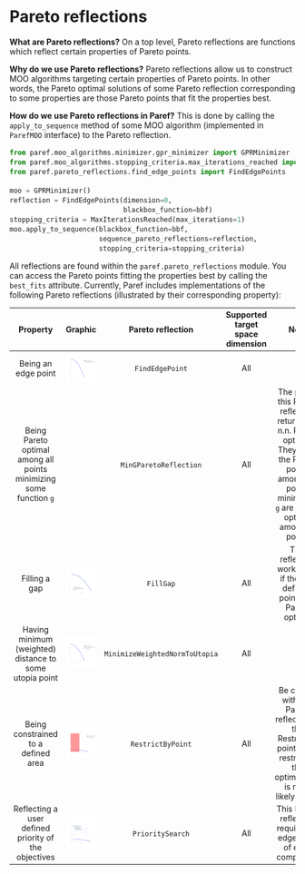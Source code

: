 # Pareto reflections

**What are Pareto reflections?**
On a top level, Pareto reflections are functions which reflect certain properties of Pareto points.

**Why do we use Pareto reflections?**
Pareto reflections allow us to construct MOO algorithms targeting certain properties of Pareto points.
In other words, the Pareto optimal solutions of some Pareto reflection corresponding to some properties are
those Pareto points that fit the properties best.

**How do we use Pareto reflections in Paref?**
This is done by calling the ``apply_to_sequence`` method of some MOO algorithm (implemented in ``ParefMOO`` interface)
to the Pareto reflection.

```python
from paref.moo_algorithms.minimizer.gpr_minimizer import GPRMinimizer
from paref.moo_algorithms.stopping_criteria.max_iterations_reached import MaxIterationsReached
from paref.pareto_reflections.find_edge_points import FindEdgePoints

moo = GPRMinimizer()
reflection = FindEdgePoints(dimension=0,
                            blackbox_function=bbf)
stopping_criteria = MaxIterationsReached(max_iterations=1)
moo.apply_to_sequence(blackbox_function=bbf,
                      sequence_pareto_reflections=reflection,
                      stopping_criteria=stopping_criteria)
```

All reflections are found within the ``paref.pareto_reflections`` module.
You can access the Pareto points fitting the properties best by calling the ``best_fits`` attribute.
Currently, Paref includes implementations of the following Pareto reflections
(illustrated by their corresponding property):

|                               Property                               |                                     Graphic                                      |        Pareto reflection         | Supported target space dimension |                                                                                  Note                                                                                  |
|:--------------------------------------------------------------------:|:--------------------------------------------------------------------------------:|:--------------------------------:|:--------------------------------:|:----------------------------------------------------------------------------------------------------------------------------------------------------------------------:|
|                         Being an edge point                          |     ![Edge points](../graphics/plots/reflections/FindEdgePointsSequence.svg)     |        ``FindEdgePoint``         |               All                |                                                                                                                                                                        |
| Being Pareto optimal among all points minimizing some function ``g`` |                                                                                  |     ``MinGParetoReflection``     |               All                | The points this Pareto reflection returns are n.n. Pareto optimal. They are if the Pareto points among the points minimizing ``g`` are Pareto optimal among all points |
|                            Filling a gap                             |             ![Fill gap](../graphics/plots/reflections/FillGap2D.svg)             |           ``FillGap``            |               All                |                                                This reflection works best if the gap defining points are Pareto optimal                                                |
|       Having minimum (weighted) distance to some utopia point        | ![Weighted norm](../graphics/plots/reflections/MinimizeWeightedNormToUtopia.svg) | ``MinimizeWeightedNormToUtopia`` |               All                |                                                                                                                                                                        |
|                 Being constrained to a defined area                  |         ![Restricted](../graphics/plots/reflections/RestrictByPoint.svg)         |       ``RestrictByPoint``        |               All                |                      Be careful with this Pareto reflection. If the Restricting point is too restrictive the optimization is most likely to fail.                      |
|         Reflecting a user defined priority of the objectives         |         ![Priority](../graphics/plots/moo-algorithms/PrioritySearch.png)         |        ``PrioritySearch``        |               All                |                                                    This Pareto reflection requires an edge point of each component                                                     |
